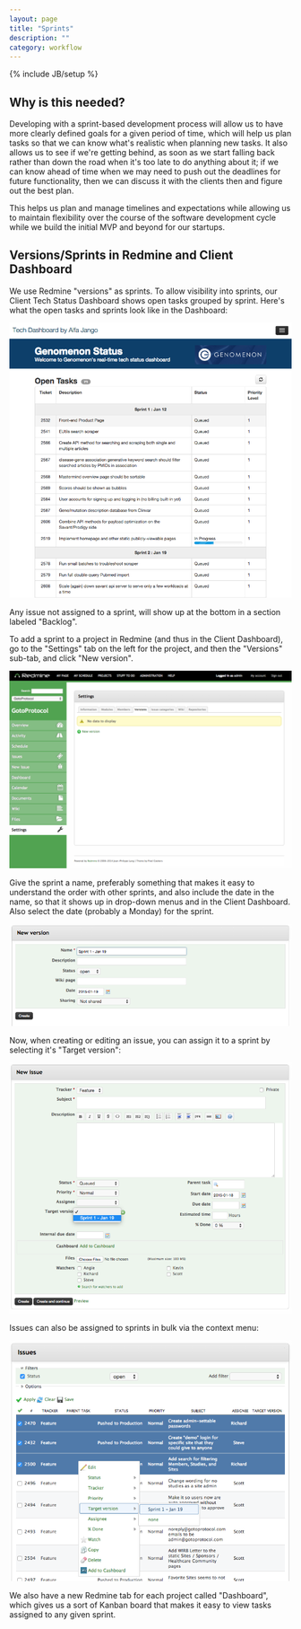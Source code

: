 ```yaml
---
layout: page
title: "Sprints"
description: ""
category: workflow
---
```

{% include JB/setup %}

## Why is this needed?

Developing with a sprint-based development process will allow us to have more clearly defined goals for a given period of time,
which will help us plan tasks so that we can know what's realistic when planning new tasks.
It also allows us to see if we're getting behind, as soon as we start falling back rather than down the road when it's too late to do anything about it;
if we can know ahead of time when we may need to push out the deadlines for future functionality,
then we can discuss it with the clients then and figure out the best plan.

This helps us plan and manage timelines and
expectations while allowing us to maintain flexibility over the course
of the software development cycle while we build the initial MVP and
beyond for our startups.

## Versions/Sprints in Redmine and Client Dashboard

We use Redmine "versions" as sprints. To allow visibility into sprints,
our Client Tech Status Dashboard shows open tasks grouped by sprint.
Here's what the open tasks and sprints look like in the Dashboard:

![Sprints Client Dashboard](/assets/images/sprints-client-dashboard.png)

Any issue not assigned to a sprint, will show up at the bottom in a section labeled "Backlog".

To add a sprint to a project in Redmine (and thus in the Client Dashboard), go to the "Settings" tab on the left for the project, and then the "Versions" sub-tab, and click "New version".

![Sprints Redmine Manage](/assets/images/sprints-redmine-manage.png)

Give the sprint a name, preferably something that makes it easy to understand the order with other sprints, and also include the date in the name, so that it shows up in drop-down menus and in the Client Dashboard. Also select the date (probably a Monday) for the sprint.

![Sprints Redmine Create](/assets/images/sprints-redmine-create.png)

Now, when creating or editing an issue, you can assign it to a sprint by selecting it's "Target version":

![Sprints Redmine Assign Issue](/assets/images/sprints-redmine-assign-issue.png)

Issues can also be assigned to sprints in bulk via the context menu:

![Sprints Redmine Mass-assign Issue](/assets/images/sprints-redmine-mass-assign-issue.png)

We also have a new Redmine tab for each project called "Dashboard", which gives us a sort of Kanban board that makes it easy to view tasks assigned to any given sprint.
